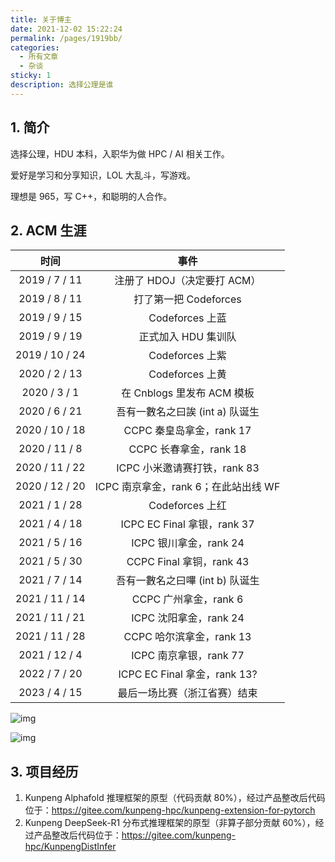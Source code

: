 ```yaml
---
title: 关于博主
date: 2021-12-02 15:22:24
permalink: /pages/1919bb/
categories:
  - 所有文章
  - 杂谈
sticky: 1
description: 选择公理是谁
---
```


## 1. 简介

选择公理，HDU 本科，入职华为做 HPC / AI 相关工作。

爱好是学习和分享知识，LOL 大乱斗，写游戏。

理想是 965，写 C++，和聪明的人合作。

## 2. ACM 生涯

|      时间      |                 事件                 |
| :------------: | :----------------------------------: |
| 2019 /  7 / 11 |     注册了 HDOJ（决定要打 ACM）      |
| 2019 /  8 / 11 |        打了第一把 Codeforces         |
| 2019 /  9 / 15 |           Codeforces 上蓝            |
| 2019 /  9 / 19 |         正式加入 HDU 集训队          |
| 2019 / 10 / 24 |           Codeforces 上紫            |
| 2020 /  2 / 13 |           Codeforces 上黄            |
| 2020 /  3 /  1 |      在 Cnblogs 里发布 ACM 模板      |
| 2020 /  6 / 21 |   吾有一數名之曰誒 (int a) 队诞生    |
| 2020 / 10 / 18 |       CCPC 秦皇岛拿金，rank 17       |
| 2020 / 11 /  8 |        CCPC 长春拿金，rank 18        |
| 2020 / 11 / 22 |     ICPC 小米邀请赛打铁，rank 83     |
| 2020 / 12 / 20 | ICPC 南京拿金，rank 6；在此站出线 WF |
| 2021 /  1 / 28 |           Codeforces 上红            |
| 2021 /  4 / 18 |     ICPC EC Final 拿银，rank 37      |
| 2021 /  5 / 16 |        ICPC 银川拿金，rank 24        |
| 2021 /  5 / 30 |       CCPC Final 拿铜，rank 43       |
| 2021 /  7 / 14 |   吾有一數名之曰嗶 (int b) 队诞生    |
| 2021 / 11 / 14 |        CCPC 广州拿金，rank 6         |
| 2021 / 11 / 21 |        ICPC 沈阳拿金，rank 24        |
| 2021 / 11 / 28 |       CCPC 哈尔滨拿金，rank 13       |
| 2021 / 12 /  4 |        ICPC 南京拿银，rank 77        |
| 2022 /  7 / 20 |     ICPC EC Final 拿金，rank 13?     |
| 2023 /  4 / 15 |     最后一场比赛（浙江省赛）结束     |

![img](/img/1919bb-0.png)

![img](/img/1919bb-1.jpg)

## 3. 项目经历

1. Kunpeng Alphafold 推理框架的原型（代码贡献 80%），经过产品整改后代码位于：<https://gitee.com/kunpeng-hpc/kunpeng-extension-for-pytorch>
2. Kunpeng DeepSeek-R1 分布式推理框架的原型（非算子部分贡献 60%），经过产品整改后代码位于：<https://gitee.com/kunpeng-hpc/KunpengDistInfer>
